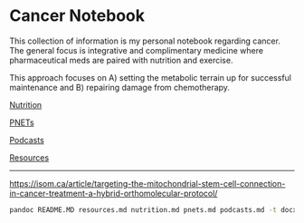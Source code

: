 # Cancer Notebook

This collection of information is my personal notebook regarding cancer.  The general focus is integrative and complimentary medicine where pharmaceutical meds are paired with nutrition and exercise.

This approach focuses on A) setting the metabolic terrain up for successful maintenance and B) repairing damage from chemotherapy.

[Nutrition](nutrition.md)

[PNETs](pnets.md)

[Podcasts](podcasts.md)

[Resources](resources.md)

***

<https://isom.ca/article/targeting-the-mitochondrial-stem-cell-connection-in-cancer-treatment-a-hybrid-orthomolecular-protocol/>


```bash
pandoc README.MD resources.md nutrition.md pnets.md podcasts.md -t docx -o cancer_notebook.docx
```
